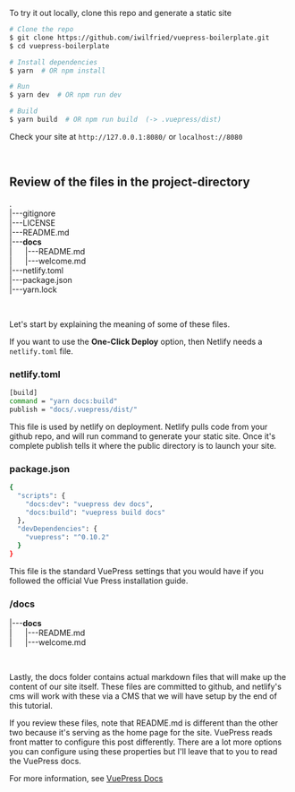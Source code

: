 To try it out locally, clone this repo and generate a static site

```bash
# Clone the repo
$ git clone https://github.com/iwilfried/vuepress-boilerplate.git
$ cd vuepress-boilerplate

# Install dependencies
$ yarn  # OR npm install

# Run
$ yarn dev  # OR npm run dev

# Build
$ yarn build  # OR npm run build  (-> .vuepress/dist)
```

Check your site at `http://127.0.0.1:8080/` or `localhost://8080`

<br />

## Review of the files in the project-directory

.  
|---gitignore  
|---LICENSE  
|---README.md  
|---**docs**  
|&nbsp;&nbsp;&nbsp;&nbsp;&nbsp;&nbsp;|---README.md  
|&nbsp;&nbsp;&nbsp;&nbsp;&nbsp;&nbsp;|---welcome.md  
|---netlify.toml  
|---package.json  
|---yarn.lock

<br />  

Let's start by explaining the meaning of some of these files.

If you want to use the **One-Click Deploy** option, then Netlify needs a `netlify.toml` file.

### netlify.toml

```bash
[build]  
command = "yarn docs:build"  
publish = "docs/.vuepress/dist/"  
```

This file is used by netlify on deployment. Netlify pulls code from your github repo, and will run command to generate your static site. Once it's complete publish tells it where the public directory is to launch your site.

### package.json

```bash
{
  "scripts": {
    "docs:dev": "vuepress dev docs",
    "docs:build": "vuepress build docs"
  },
  "devDependencies": {
    "vuepress": "^0.10.2"
  }
}  
```

This file is the standard VuePress settings that you would have if you followed the official Vue Press installation guide.

### /docs

|---**docs**  
|&nbsp;&nbsp;&nbsp;&nbsp;&nbsp;&nbsp;|---README.md  
|&nbsp;&nbsp;&nbsp;&nbsp;&nbsp;&nbsp;|---welcome.md

<br />  

Lastly, the docs folder contains actual markdown files that will make up the content of our site itself. These files are committed to github, and netlify's cms will work with these via a CMS that we will have setup by the end of this tutorial.

If you review these files, note that README.md is different than the other two because it's serving as the home page for the site. VuePress reads front matter to configure this post differently. There are a lot more options you can configure using these properties but I'll leave that to you to read the VuePress docs.

For more information, see [VuePress Docs](https://vuepress.vuejs.org)
